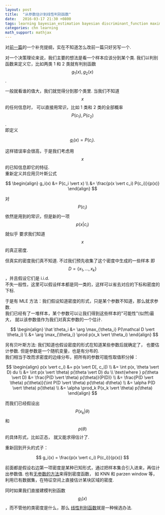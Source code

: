 ```yaml
---
layout: post
title:  "从参数估计到线性判别函数"
date:   2016-03-17 21:30 +0800
tags: learning bayesian_estimation bayesian discriminant_function maximum_likelihood_estimation
categories: chn learning
math_support: mathjax
---
```


对[前一篇](http://libzx.so/chn/learning/2016/03/17/bayesian-estimation-outline.html)的一个补充提纲，实在不知道怎么改前一篇只好另写一个.

对一个决策理论来说，我们主要的想法是看一个样本应该分到某个类.
我们以判别函数来定义它，比如两类 1 和 2 类就有判别函数 $$g_1(x), g_2(x)$$.

一般就看谁的值大，我们就觉得分到那个类里. 当我们不知道 $$x$$ 的任何信息时，
可以直接用常识，比如 1 类和 2 类的全部概率 $$P(c_1), P(c_2)$$.  
即定义 

$$
g_i(x) = P(c_i).
$$

这样错误率会很高，于是我们考虑用 $$x$$ 的已知信息即它的特征.   
重新定义并应用贝叶斯公式

$$
\begin{align}
g_i(x) &= P(c_i \vert x) \\
       &= \frac{p(x \vert c_i) P(c_i)}{p(x)}
\end{align}
$$

对 $$P(c_i)$$ 依然是用到的常识，但是新的一项 $$p(x \vert c_i)$$ 就似乎
要求我们知道 $$x$$ 的真正密度.

但真实的密度我们真不知道. 不过我们预先收集了这个密度中生成的一些样本
即 $$D=\{x_1, \dots, x_k\}$$，并且假设它们是 i.i.d.    
不失一般性，这里可以假设样本都是同一类的，这样可以省去对应的下标和密度的下标.

于是有 MLE 方法：我们假设知道密度的形式，只是某个参数不知道，那么就求参数.   
我们已经有了一堆样本，某个参数可以让我们得到这些样本的"可能性"(似然)最大，
就以该参数值作为我们对真实参数的一个估计. 

$$
\begin{align}
\hat \theta_i 
&= \arg \max_{\theta_i} P(\mathcal D \vert \theta_i) \\
&= \arg \max_{\theta_i} \prod p(x_k \vert \theta_i)
\end{align}
$$

另有贝叶斯方法: 我们知道也假设密度的形式在知道某些参数后就确定了，
也要估计参数. 但是参数是一个随机变量，也是有分布的.   
我们相当于改而求密度的边缘分布，把所有的参数可能性取值积分掉：

$$
\begin{align}
p(x \vert c_i) &= p(x \vert D[, c_i]) \\
       &= \int p(x, \theta \vert D) du \\
       &= \int p(x \vert \theta) p(\theta \vert D) du \\
\text{where } p(\theta \vert D)
&= \frac{P(D \vert \theta) p(\theta)}{P(D)} \\
&= \frac{P(D \vert \theta) p(\theta)}{\int P(D \vert \theta) p(\theta) d\theta} \\
&= \alpha P(D \vert \theta) p(\theta) \\
&= \alpha \prod_k P(x_k \vert \theta) p(\theta)
\end{align}
$$

而我们已经假设出 $$P(x_k \vert \theta)$$ 和 $$p(\theta)$$ 的具体形式，比如正态，
就又能求得估计了.

重新回到开头的式子：

$$
g_i(x) = \frac{p(x \vert c_i) P(c_i)}{p(x)}
$$

前面都是假设右边第一项密度是某种已知形式，通过把样本集合引入进来，再估计出参数值.
也有[无参数的方法](http://libzx.so/wiki/pattern_recognition/Ch4_non_parametric_estimation/)来得到密度函数，
如 KNN 和 parzen window 等，利用已有数据集，在特征空间上直接估计某块区域的密度.

同时如果我们直接建模判别函数 $$g_i(x)$$，而不管他的类密度是什么，那么
[线性判别函数](http://libzx.so/wiki/pattern_recognition/Ch5_linear_discriminant_functions/)就是一种候选办法.


